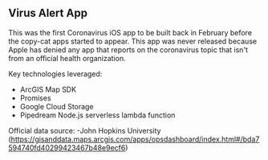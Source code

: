 ## Virus Alert App

This was the first Coronavirus iOS app to be built back in February before the copy-cat apps started to appear. This app was never released because Apple has denied any app that reports on the coronavirus topic that isn't from an official health organization.

Key technologies leveraged:
* ArcGIS Map SDK
* Promises
* Google Cloud Storage
* Pipedream Node.js serverless lambda function


Official data source:
-John Hopkins University (https://gisanddata.maps.arcgis.com/apps/opsdashboard/index.html#/bda7594740fd40299423467b48e9ecf6)
